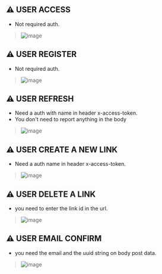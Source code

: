 ## ⚠️ USER ACCESS 
* Not required auth.
 
> ![image](https://user-images.githubusercontent.com/26635578/148277241-f8e733b1-2c20-454b-a71e-2cdc90918e06.png)

## ⚠️ USER REGISTER
* Not required auth.
> ![image](https://user-images.githubusercontent.com/26635578/148277192-ed03d7a5-8315-4302-b130-c6961cdca323.png)

## ⚠️ USER REFRESH
* Need a auth with name in header x-access-token.
* You don't need to report anything in the body
> ![image](https://user-images.githubusercontent.com/26635578/148277858-1b401476-557a-402e-8f46-2cfd2fc8eae8.png)
 
 ## ⚠️ USER CREATE A NEW LINK
 * Need a auth name in header x-access-token.
 > ![image](https://user-images.githubusercontent.com/26635578/148278729-d033ca38-59d2-49d2-af26-63dbe7c6ac12.png)

 ## ⚠️ USER DELETE A LINK
 * you need to enter the link id in the url.
 > ![image](https://user-images.githubusercontent.com/26635578/148279043-f147488c-1d53-45b6-a580-79808d9966b8.png)
 
  ## ⚠️ USER EMAIL CONFIRM
 * you need the email and the uuid string on body post data.
> ![image](https://user-images.githubusercontent.com/26635578/148279043-f147488c-1d53-45b6-a580-79808d9966b8.png)